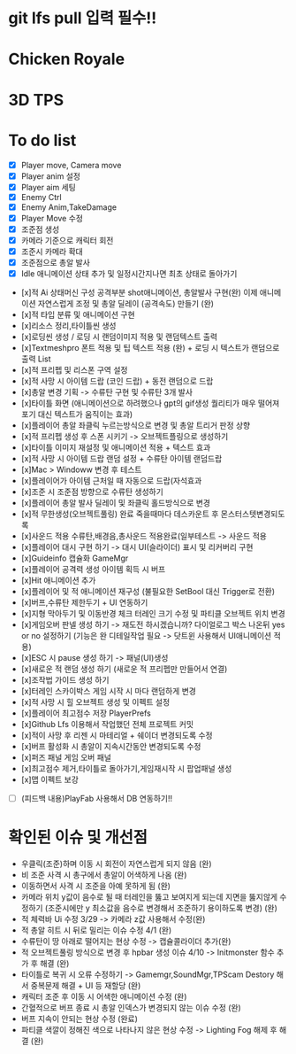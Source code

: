 # git lfs pull 입력 필수!!
# Chicken Royale 
# 3D TPS
# To do list 
- [x] Player move, Camera move 
- [x] Player anim 설정
- [x] Player aim 세팅
- [x] Enemy Ctrl
- [x] Enemy Anim,TakeDamage
- [x] Player Move 수정
- [x] 조준점 생성
- [x] 카메라 기준으로 캐릭터 회전
- [x] 조준시 카메라 확대
- [x] 조준점으로 총알 발사
- [x] Idle 애니메이션 상태 추가 및 일정시간지나면 최초 상태로 돌아가기
- [x]적 Ai 상태머신 구성
  공격부분 shot애니메이션, 총알발사 구현(완)
  이제 애니메이션 자연스럽게 조정 및 총알 딜레이 (공격속도) 만들기 (완)
- [x]적 타입 분류 및 애니메이션 구현
- [x]리소스 정리,타이틀씬 생성
- [x]로딩씬 생성 / 로딩 시 랜덤이미지 적용 및 랜덤텍스트 출력
- [x]Textmeshpro 폰트 적용 및 팁 텍스트 적용 (완) + 로딩 시 텍스트가 랜덤으로 출력 List<string>
- [x]적 프리펩 및 리스폰 구역 설정 
- [x]적 사망 시 아이템 드랍 (코인 드랍) + 동전 랜덤으로 드랍
- [x]총알 변경 기획 -> 수류탄 구현 및 수류탄 3개 발사 
- [x]타이틀 화면 (애니메이션으로 하려했으나 gpt의 gif생성 퀄리티가 매우 떨어져 포기 대신 텍스트가 움직이는 효과) 
- [x]플레이어 총알 좌클릭 누르는방식으로 변경 및 총알 트리거 판정 상향
- [x]적 프리펩 생성 후 스폰 시키기 -> 오브젝트플링으로 생성하기
- [x]타이틀 이미지 재설정 및 애니메이션 적용 + 텍스트 효과
- [x]적 사망 시 아이템 드랍 랜덤 설정 + 수류탄 아이템 랜덤드랍
- [x]Mac > Windoww 변경 후 테스트
- [x]플레이어가 아이템 근처일 때 자동으로 드랍(자석효과 
- [x]조준 시 조준점 방향으로 수류탄 생성하기
- [x]플레이어 총알 발사 딜레이 및 좌클릭 홀드방식으로 변경
- [x]적 무한생성(오브젝트풀링) 완료 죽을때마다 데스카운트 후 몬스터스텟변경되도록
- [x]사운드 적용 수류탄,배경음,총사운드 적용완료(일부테스트 -> 사운드 적용
- [x]플레이어 대시 구현 하기 -> 대시 UI(슬라이더) 표시 및 리커버리 구현
- [x]Guideinfo 캡슐화 GameMgr
- [x]플레이어 공격력 생성 아이템 획득 시 버프
- [x]Hit 애니메이션 추가
- [x]플레이어 및 적 애니메이션 재구성 (불필요한 SetBool 대신 Trigger로 전환)
- [x]버프,수류탄 제한두기 + UI 연동하기
- [x]지형 막아두기 및 이동반경 체크 터레인 크기 수정 및 파티클 오브젝트 위치 변경
- [x]게임오버 판넬 생성 하기 -> 재도전 하시겠습니까? 다이얼로그 박스 나온뒤 yes or no 설정하기 (기능은 완 디테일작업 필요 -> 닷트윈 사용해서 UI애니메이션 적용)
- [x]ESC 시 pause 생성 하기 ->  패널(UI)생성
- [x]새로운 적 랜덤 생성 하기 (새로운 적 프리펩만 만들어서 연결)
- [x]조작법 가이드 생성 하기
- [x]터레인 스카이박스 게임 시작 시 마다 랜덤하게 변경
- [x]적 사망 시 힐 오브젝트 생성 및 이펙트 설정
- [x]플레이어 최고점수 저장 PlayerPrefs
- [x]Github Lfs 이용해서 작업했던 전체 프로젝트 커밋
- [x]적이 사망 후 리젠 시 마테리얼 + 쉐이더 변경되도록 수정
- [x]버프 활성화 시 총알이 지속시간동안 변경되도록 수정
- [x]퍼즈 패널 게임 오버 패널
- [x]최고점수 제거,타이틀로 돌아가기,게임재시작 시 팝업패널 생성
- [x]맵 이펙트 보강
- [ ] (피드백 내용)PlayFab 사용해서 DB 연동하기!!
# 확인된 이슈 및 개선점 
- 우클릭(조준)하며 이동 시 회전이 자연스럽게 되지 않음 (완)
- 비 조준 사격 시 총구에서 총알이 어색하게 나옴 (완)
- 이동하면서 사격 시 조준을 아예 못하게 됨 (완)
- 카메라 위치 y값이 음수로 될 때 터레인을 뚫고 보여지게 되는데 지면을 뚫지않게 수정하기 (조준시에만 y 최소값을 음수로 변경해서 조준하기 용이하도록 변경) (완)
- 적 체력바 Ui 수정 3/29 -> 카메라 z값 사용해서 수정(완)
- 적 총알 히트 시 뒤로 밀리는 이슈 수정 4/1 (완)
- 수류탄이 땅 아래로 떨어지는 현상 수정 -> 캡슐콜라이더 추가(완)
- 적 오브젝트풀링 방식으로 변경 후 hpbar 생성 이슈 4/10 -> Initmonster 함수 추가 후 해결 (완)
- 타이틀로 복귀 시 오류 수정하기 -> Gamemgr,SoundMgr,TPScam Destory 해서 중복문제 해결 + UI 등 재할당 (완)
- 캐릭터 조준 후 이동 시 어색한 애니메이션 수정 (완)
- 간혈적으로 버프 종료 시 총알 인덱스가 변경되지 않는 이슈 수정 (완)
- 버프 지속이 안되는 현상 수정 (완료)
- 파티클 색깔이 정해진 색으로 나타나지 않은 현상 수정 -> Lighting Fog 해제 후 해결 (완)
